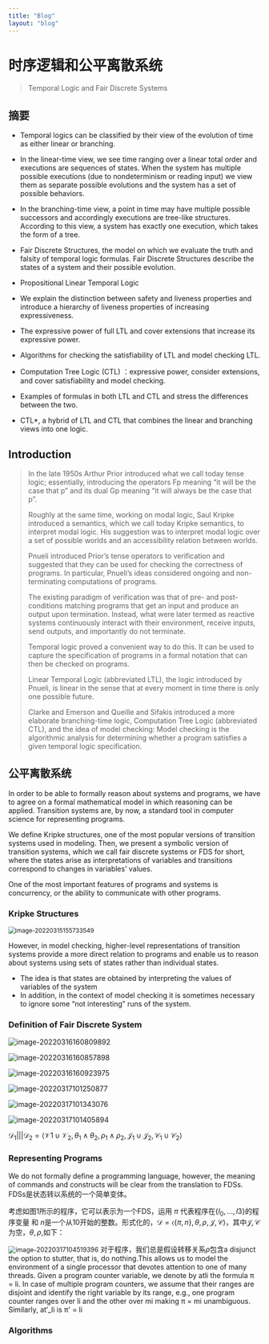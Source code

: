 ```yaml
---
title: "Blog"
layout: "blog"
---
```


# 时序逻辑和公平离散系统

> Temporal Logic and Fair Discrete Systems

## 摘要

- Temporal logics can be classified by their view of the evolution of time as either linear or branching.  

- In the linear-time view, we see time ranging over a linear total order and executions are sequences of states.  When the system has multiple possible executions (due to nondeterminism or reading input) we view them as separate possible evolutions and the system has a set of possible behaviors.  
- In the branching-time view, a point in time may have multiple possible successors and accordingly executions are tree-like structures.   According to this view, a system has exactly one execution, which takes the form of a tree.   
- Fair Discrete Structures, the model on which we evaluate the truth and falsity of temporal logic formulas. Fair Discrete Structures describe the states of a system and their possible evolution.   
- Propositional Linear Temporal Logic  
- We explain the distinction between safety and liveness properties and introduce a hierarchy of liveness properties of increasing expressiveness.   
- The expressive power of full LTL and cover extensions that increase its expressive power.
- Algorithms for checking the satisfiability of LTL and model checking LTL.   
- Computation Tree Logic (CTL) ：expressive power, consider extensions, and cover satisfiability and model checking.
- Examples of formulas in both LTL and CTL and stress the differences between the two.
- CTL*, a hybrid of LTL and CTL that combines the linear and branching views into one logic.  

## Introduction

>In the late 1950s Arthur Prior introduced what we call today tense logic; essentially, introducing the operators Fp meaning “it will be the case that p” and its dual Gp meaning “it will always be the case that p”. 
>
>Roughly at the same time, working on modal logic, Saul Kripke introduced a semantics, which we call today Kripke semantics, to interpret modal logic. His suggestion was to interpret modal logic over a set of possible worlds and an accessibility relation between worlds.   
>
>Pnueli introduced Prior’s tense operators to verification and suggested that they can be used for checking the correctness of programs.   In particular, Pnueli’s ideas considered ongoing and non-terminating computations of programs.
>
>The existing paradigm of verification was that of pre- and post-conditions matching programs that get an input and produce an output upon termination.  Instead, what were later termed as reactive systems continuously interact with their environment, receive inputs, send outputs, and importantly do not terminate.   
>
>Temporal logic proved a convenient way to do this. It can be used to capture the specification of programs in a formal notation that can then be checked on programs.  
>
>Linear Temporal Logic (abbreviated LTL), the logic introduced by Pnueli, is linear in the sense that at every moment in time there is only one possible future.  
>
>Clarke and Emerson and Queille and Sifakis introduced a more elaborate branching-time logic, Computation Tree Logic (abbreviated  CTL), and the idea of model checking: Model checking is the algorithmic analysis for determining whether a program satisfies a given temporal logic specification.  

## 公平离散系统

In order to be able to formally reason about systems and programs, we have to agree on a formal mathematical model in which reasoning can be applied. Transition systems are, by now, a standard tool in computer science for representing programs.   

We define Kripke structures, one of the most popular versions of transition systems used in modeling.
Then, we present a symbolic version of transition systems, which we call fair discrete systems or FDS for short, where the states arise as interpretations of variables and transitions correspond to changes in variables’ values.   

One of the most important features of programs and systems is concurrency, or the ability to communicate with other programs.  



### Kripke Structures  

<img src="\pic\image-20220315155733549.png" alt="image-20220315155733549" style="zoom:85%;" />	

However, in model checking, higher-level representations of transition systems provide a more direct relation to programs and enable us to reason about systems using sets of states rather than individual states.   

- The idea is that states are obtained by interpreting the values of variables of the system  
- In addition, in the context of model checking it is sometimes necessary to ignore some “not interesting” runs of the system.   

### Definition of Fair Discrete System  

![image-20220316160809892](\pic\image-20220316160809892.png)	

![image-20220316160857898](\pic\image-20220316160857898.png)	

![image-20220316160923975](\pic\image-20220316160923975.png)	

<img src="\pic\image-20220317101250877.png" alt="image-20220317101250877" style="zoom:100%;" />	

![image-20220317101343076](\pic\image-20220317101343076.png)	

![image-20220317101405894](\pic\image-20220317101405894.png)	

$\mathscr{D}_{1} ||| \mathscr{D}_{2}=\left\langle\mathscr{V} 1 \cup \mathscr{V}_{2}, \theta_{1} \wedge \theta_{2}, \rho_{1} \wedge \rho_{2}, \mathscr{J}_{1} \cup \mathscr{J}_{2}, \mathscr{C}_{1} \cup \mathscr{C}_{2}\right\rangle$

### Representing Programs  

We do not formally define a programming language, however, the meaning of commands and constructs will be clear from the translation to FDSs. FDSs是状态转以系统的一个简单变体。

考虑如图1所示的程序，它可以表示为一个FDS，运用 $\pi$ 代表程序在$\{l_0,...,l3 \}$的程序变量 和 $n$是一个从10开始的整数。形式化的，$\mathscr{D} = \langle \{\pi,n\},\theta, \rho, \mathscr{J}, \mathscr{C} \rangle$，其中$\mathscr{J}, \mathscr{C}$为空，$\theta, \rho,$如下：

<img src="\pic\image-20220317104519396.png" alt="image-20220317104519396" style="zoom:90%;" />	对于程序，我们总是假设转移关系$\rho$包含a disjunct the option to stutter, that is, do nothing.This allows us to model the environment of a single processor that devotes attention to one of many threads.  Given a program counter variable, we denote by atli the formula π = li. In case of multiple program counters, we assume that their ranges are disjoint and identify the right variable by its range, e.g., one program counter ranges over li and the other over mi making π = mi unambiguous. Similarly, at‘_li is π' = li

### Algorithms  

